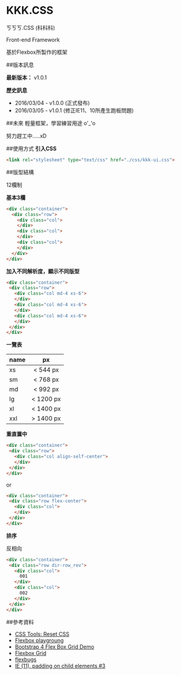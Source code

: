 # KKK.CSS

ㄎㄎㄎ.CSS (科科科)

Front-end Framework

基於Flexbox所製作的框架

##版本訊息

**最新版本：** v1.0.1

**歷史訊息**
- 2016/03/04 - v1.0.0  (正式發布)
- 2016/03/05 - v1.0.1  (修正IE11、10所產生跑板問題)

##未來
輕量框架，學習練習用途 o'_'o



努力趕工中.....xD

##使用方式
**引入CSS**
``` html
<link rel="stylesheet" type="text/css" href="./css/kkk-ui.css">
 ```
 
##版型結構

12欄制

**基本3欄**
``` html
<div class="container">
  <div class="row">
    <div class="col">
    </div>
    <div class="col">
    </div>
    <div class="col">
    </div>
  </div>
</div>
 ```
 
 **加入不同解析度，顯示不同版型**
 ``` html
<div class="container">
  <div class="row">
    <div class="col md-4 xs-6">
    </div>
    <div class="col md-4 xs-6">
    </div>
    <div class="col md-4 xs-6">
    </div>
  </div>    
</div>
 ```
 
 **一覽表**
 
| name          | px           |
| ------------- |:-------------:|
| xs            | < 544 px      |
| sm            | < 768 px      |
| md            | < 992 px      |
| lg            | < 1200 px     |
| xl            | < 1400 px     |
| xxl           | > 1400 px     |


**重直置中**

 ``` html
<div class="container">
  <div class="row">
    <div class="col align-self-center">
    </div>
  </div>    
</div>
 ```
 or
 ``` html
<div class="container">
  <div class="row flex-center">
    <div class="col">
    </div>
  </div>    
</div>
 ```
 
 **排序**
 
 反相向
 ``` html
<div class="container">
  <div class="row dir-row_rev">
    <div class="col">
      001
    </div>
    <div class="col">
      002
    </div>
  </div>    
</div>
 ```
 

##參考資料
* [CSS Tools: Reset CSS](http://meyerweb.com/eric/tools/css/reset/)
* [Flexbox playgroung](http://codepen.io/enxaneta/pen/adLPwv)
* [Bootstrap 4 Flex Box Grid Demo](http://codepen.io/ncerminara/pen/EjqbPj/)
* [Flexbox Grid](http://flexboxgrid.com/)
* [flexbugs](https://github.com/philipwalton/flexbugs)
* [IE (11), padding on child elements #3](https://github.com/philipwalton/flexbugs/issues/3)

